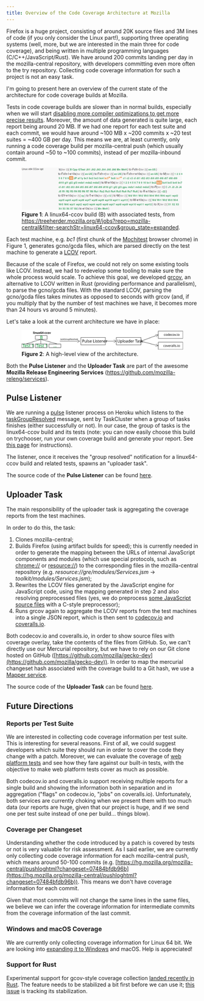 ```yaml
---
title: Overview of the Code Coverage Architecture at Mozilla
---
```


Firefox is a huge project, consisting of around 20K source files and 3M lines of code (if you only consider the Linux part!), supporting three operating systems (well, more, but we are interested in the main three for code coverage), and being written in multiple programming languages (C/C++/JavaScript/Rust). We have around 200 commits landing per day in the mozilla-central repository, with developers committing even more often to the try repository. Collecting code coverage information for such a project is not an easy task.

I'm going to present here an overview of the current state of the architecture for code coverage builds at Mozilla.

Tests in code coverage builds are slower than in normal builds, especially when we will start [disabling more compiler optimizations to get more precise results](https://bugzilla.mozilla.org/show_bug.cgi?id=1344165). Moreover, the amount of data generated is quite large, each report being around 20 MB. If we had one report for each test suite and each commit, we would have around ~100 MB x ~200 commits x ~20 test suites = ~400 GB per day.
This means we are, at least currently, only running a code coverage build per mozilla-central push (which usually contain around ~50 to ~100 commits), instead of per mozilla-inbound commit.

<figure>
  <img src="/assets/linux64-ccov.png" alt="View of linux64-ccov build and tests from Treeherder" />
  <figcaption><b>Figure 1</b>: A linux64-ccov build (B) with associated tests, from <a href="https://treeherder.mozilla.org/#/jobs?repo=mozilla-central&filter-searchStr=linux64-ccov&group_state=expanded">https://treeherder.mozilla.org/#/jobs?repo=mozilla-central&filter-searchStr=linux64-ccov&group_state=expanded</a>.</figcaption>
</figure>

Each test machine, e.g. *bc1* (first chunk of the [Mochitest](https://developer.mozilla.org/en-US/docs/Mozilla/Projects/Mochitest) browser chrome) in Figure 1, generates gcno/gcda files, which are parsed directly on the test machine to generate a [LCOV](https://github.com/linux-test-project/lcov) report.

Because of the scale of Firefox, we could not rely on some existing tools like LCOV. Instead, we had to redevelop some tooling to make sure the whole process would scale. To achieve this goal, we developed [grcov](https://github.com/marco-c/grcov), an alternative to LCOV written in Rust (providing performance and parallelism), to parse the gcno/gcda files. With the standard LCOV, parsing the gcno/gcda files takes minutes as opposed to seconds with grcov (and, if you multiply that by the number of test machines we have, it becomes more than 24 hours vs around 5 minutes).

Let's take a look at the current architecture we have in place:

<figure>
  <img src="/assets/code_coverage_overall_architecture.svg" alt="Architecture view" />
  <figcaption><b>Figure 2</b>: A high-level view of the architecture.</figcaption>
</figure>

Both the **Pulse Listener** and the **Uploader Task** are part of the awesome **Mozilla Release Engineering Services** (https://github.com/mozilla-releng/services).

## Pulse Listener

We are running a [pulse](https://pulseguardian.mozilla.org/) listener process on Heroku which listens to the [taskGroupResolved](https://docs.taskcluster.net/reference/platform/taskcluster-queue/references/events#taskGroupResolved) message, sent by TaskCluster when a group of tasks finishes (either successfully or not). In our case, the group of tasks is the linux64-ccov build and its tests (note: you can now easily choose this build on trychooser, run your own coverage build and generate your report. See [this page](https://developer.mozilla.org/en-US/docs/Mozilla/Testing/Measuring_Code_Coverage_on_Firefox#Generate_Code_Coverage_report_from_a_try_build_(or_any_other_treeherder_build)) for instructions).

The listener, once it receives the "group resolved" notification for a linux64-ccov build and related tests, spawns an "uploader task".

The source code of the **Pulse Listener** can be found [here](https://github.com/mozilla-releng/services/tree/master/src/shipit_pulse_listener).

## Uploader Task

The main responsibility of the uploader task is aggregating the coverage reports from the test machines.

In order to do this, the task:
1. Clones mozilla-central;
2. Builds Firefox (using artifact builds for speed); this is currently needed in order to generate the mapping between the URLs of internal JavaScript components and modules (which use special protocols, such as [chrome://](https://developer.mozilla.org/en-US/docs/Mozilla/Tech/XUL/Tutorial/The_Chrome_URL) or [resource://](http://www.iana.org/assignments/uri-schemes/prov/resource)) to the corresponding files in the mozilla-central repository (e.g. *resource://gre/modules/Services.jsm* &rarr; *toolkit/modules/Services.jsm*);
3. Rewrites the LCOV files generated by the JavaScript engine for JavaScript code, using the mapping generated in step 2 and also resolving preprocessed files (yes, we do preprocess [some JavaScript source files](https://dxr.mozilla.org/mozilla-central/search?q=regexp%3APP_COMPONENTS%7CPP_JS_MODULES&redirect=false) with a C-style preprocessor);
4. Runs grcov again to aggregate the LCOV reports from the test machines into a single JSON report, which is then sent to [codecov.io](https://codecov.io/gh/marco-c/gecko-dev) and [coveralls.io](https://coveralls.io/github/marco-c/gecko-dev).

Both codecov.io and coveralls.io, in order to show source files with coverage overlay, take the contents of the files from GitHub. So, we can't directly use our Mercurial repository, but we have to rely on our Git clone hosted on GitHub ([https://github.com/mozilla/gecko-dev](https://github.com/mozilla/gecko-dev)). In order to map the mercurial changeset hash associated with the coverage build to a Git hash, we use a [Mapper service](https://wiki.mozilla.org/ReleaseEngineering/Applications/Mapper).

The source code of the **Uploader Task** can be found [here](https://github.com/mozilla-releng/services/tree/master/src/shipit_code_coverage).

## Future Directions
### Reports per Test Suite
We are interested in collecting code coverage information per test suite. This is interesting for several reasons. First of all, we could suggest developers which suite they should run in order to cover the code they change with a patch. Moreover, we can evaluate the coverage of [web platform tests](https://developer.mozilla.org/en-US/docs/Mozilla/QA/web-platform-tests) and see how they fare against our built-in tests, with the objective to make web platform tests cover as much as possible.

Both codecov.io and coveralls.io support receiving multiple reports for a single build and showing the information both in separation and in aggregation ("flags" on codecov.io, "jobs" on coveralls.io). Unfortunately, both services are currently choking when we present them with too much data (our reports are huge, given that our project is huge, and if we send one per test suite instead of one per build... things blow).

### Coverage per Changeset
Understanding whether the code introduced by a patch is covered by tests or not is very valuable for risk assessment. As I said earlier, we are currently only collecting code coverage information for each mozilla-central push, which means around 50-100 commits (e.g. [https://hg.mozilla.org/mozilla-central/pushloghtml?changeset=07484bfdb96b](https://hg.mozilla.org/mozilla-central/pushloghtml?changeset=07484bfdb96b)). This means we don't have coverage information for each commit.

Given that most commits will not change the same lines in the same files, we believe we can infer the coverage information for intermediate commits from the coverage information of the last commit.

### Windows and macOS Coverage
We are currently only collecting coverage information for Linux 64 bit. We are looking into [expanding it to Windows](https://bugzilla.mozilla.org/show_bug.cgi?id=1381163) and macOS. Help is appreciated!

### Support for Rust
Experimental support for gcov-style coverage collection [landed recently in Rust](https://github.com/rust-lang/rust/pull/42433). The feature needs to be stabilized a bit first before we can use it; [this issue](https://github.com/rust-lang/rust/issues/42524) is tracking its stabilization.
